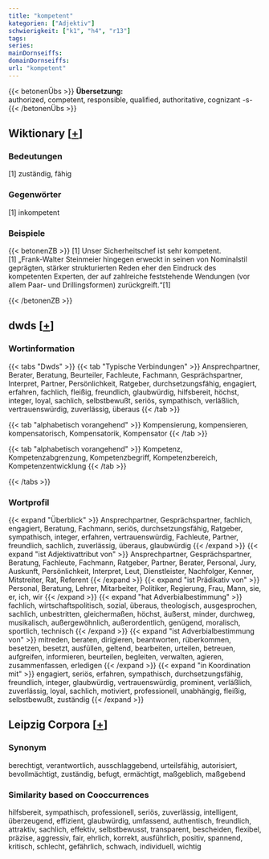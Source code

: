 ```yaml
---
title: "kompetent"
kategorien: ["Adjektiv"]
schwierigkeit: ["k1", "h4", "r13"]
tags:
series:
mainDornseiffs:
domainDornseiffs:
url: "kompetent"
---
```


{{< betonenÜbs >}}
**Übersetzung:**  
authorized, competent, responsible, qualified, authoritative, cognizant -s-  
{{< /betonenÜbs >}}

## Wiktionary [[+](https://de.wiktionary.org/wiki/kompetent)]

### Bedeutungen
[1] zuständig, fähig  

### Gegenwörter
[1] inkompetent  

### Beispiele
{{< betonenZB >}}
[1] Unser Sicherheitschef ist sehr kompetent.  
[1] „Frank-Walter Steinmeier hingegen erweckt in seinen von Nominalstil geprägten, stärker strukturierten Reden eher den Eindruck des kompetenten Experten, der auf zahlreiche feststehende Wendungen (vor allem Paar- und Drillingsformen) zurückgreift.“[1]  

{{< /betonenZB >}}


## dwds [[+](https://www.dwds.de/wb/kompetent)]

### Wortinformation
{{< tabs "Dwds" >}}
{{< tab "Typische Verbindungen" >}}
Ansprechpartner, Berater, Beratung, Beurteiler, Fachleute, Fachmann, Gesprächspartner, Interpret, Partner, Persönlichkeit, Ratgeber, durchsetzungsfähig, engagiert, erfahren, fachlich, fleißig, freundlich, glaubwürdig, hilfsbereit, höchst, integer, loyal, sachlich, selbstbewußt, seriös, sympathisch, verläßlich, vertrauenswürdig, zuverlässig, überaus
{{< /tab >}}

{{< tab "alphabetisch vorangehend" >}}
Kompensierung, kompensieren, kompensatorisch, Kompensatorik, Kompensator
{{< /tab >}}

{{< tab "alphabetisch vorangehend" >}}
Kompetenz, Kompetenzabgrenzung, Kompetenzbegriff, Kompetenzbereich, Kompetenzentwicklung
{{< /tab >}}

{{< /tabs >}}

### Wortprofil
{{< expand "Überblick" >}} Ansprechpartner, Gesprächspartner, fachlich, engagiert, Beratung, Fachmann, seriös, durchsetzungsfähig, Ratgeber, sympathisch, integer, erfahren, vertrauenswürdig, Fachleute, Partner, freundlich, sachlich, zuverlässig, überaus, glaubwürdig {{< /expand >}}
{{< expand "ist Adjektivattribut von" >}} Ansprechpartner, Gesprächspartner, Beratung, Fachleute, Fachmann, Ratgeber, Partner, Berater, Personal, Jury, Auskunft, Persönlichkeit, Interpret, Leut, Dienstleister, Nachfolger, Kenner, Mitstreiter, Rat, Referent {{< /expand >}}
{{< expand "ist Prädikativ von" >}} Personal, Beratung, Lehrer, Mitarbeiter, Politiker, Regierung, Frau, Mann, sie, er, ich, wir {{< /expand >}}
{{< expand "hat Adverbialbestimmung" >}} fachlich, wirtschaftspolitisch, sozial, überaus, theologisch, ausgesprochen, sachlich, unbestritten, gleichermaßen, höchst, äußerst, minder, durchweg, musikalisch, außergewöhnlich, außerordentlich, genügend, moralisch, sportlich, technisch {{< /expand >}}
{{< expand "ist Adverbialbestimmung von" >}} mitreden, beraten, dirigieren, beantworten, rüberkommen, besetzen, besetzt, ausfüllen, geltend, bearbeiten, urteilen, betreuen, aufgreifen, informieren, beurteilen, begleiten, verwalten, agieren, zusammenfassen, erledigen {{< /expand >}}
{{< expand "in Koordination mit" >}} engagiert, seriös, erfahren, sympathisch, durchsetzungsfähig, freundlich, integer, glaubwürdig, vertrauenswürdig, prominent, verläßlich, zuverlässig, loyal, sachlich, motiviert, professionell, unabhängig, fleißig, selbstbewußt, zuständig {{< /expand >}}

## Leipzig Corpora [[+](https://corpora.uni-leipzig.de/en/res?word=kompetent&corpusId=deu_newscrawl-public_2018)]


### Synonym
berechtigt, verantwortlich, ausschlaggebend, urteilsfähig, autorisiert, bevollmächtigt, zuständig, befugt, ermächtigt, maßgeblich, maßgebend


### Similarity based on Cooccurrences
hilfsbereit, sympathisch, professionell, seriös, zuverlässig, intelligent, überzeugend, effizient, glaubwürdig, umfassend, authentisch, freundlich, attraktiv, sachlich, effektiv, selbstbewusst, transparent, bescheiden, flexibel, präzise, aggressiv, fair, ehrlich, korrekt, ausführlich, positiv, spannend, kritisch, schlecht, gefährlich, schwach, individuell, wichtig

